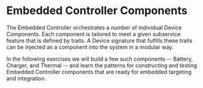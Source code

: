 # Embedded Controller Components

The Embedded Controller orchestrates a number of individual Device Components.  Each component is tailored to meet a given subservice feature that is defined by traits.  A Device signature that fulfills these traits can be injected as a component into the system in a modular way.

In the following exercises we will build a few such components -- Battery, Charger, and Thermal -- and learn the patterns for constructing and testing Embedded Controller components that are ready for embedded targeting and integration.


